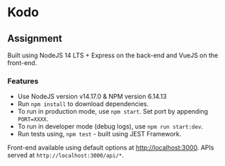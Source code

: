 # Kodo

## Assignment

Built using NodeJS 14 LTS + Express on the back-end and VueJS on the front-end.

### Features

- Use NodeJS version v14.17.0 & NPM version 6.14.13
- Run `npm install` to download dependencies.
- To run in production mode, use `npm start`. Set port by appending `PORT=XXXX`.
- To run in developer mode (debug logs), use `npm run start:dev`.
- Run tests using, `npm test` - built using JEST Framework.

Front-end available using default options at [http://localhost:3000](http://localhost:3000).
APIs served at `http://localhost:3000/api/*`.
